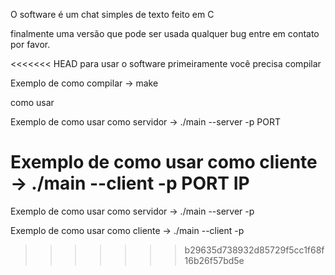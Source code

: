 O software é um chat simples de texto feito em C


finalmente uma versão que pode ser usada qualquer bug entre em contato por favor.

<<<<<<< HEAD
para usar o software primeiramente você precisa compilar

Exemplo de como compilar -> make



como usar

Exemplo de como usar como servidor ->  ./main --server -p PORT

Exemplo de como usar como cliente -> ./main --client -p PORT IP
=======
Exemplo de como usar como servidor ->  ./main --server -p <PORT>
  
Exemplo de como usar como cliente -> ./main --client -p <PORT> <IP>
>>>>>>> b29635d738932d85729f5cc1f68f16b26f57bd5e


